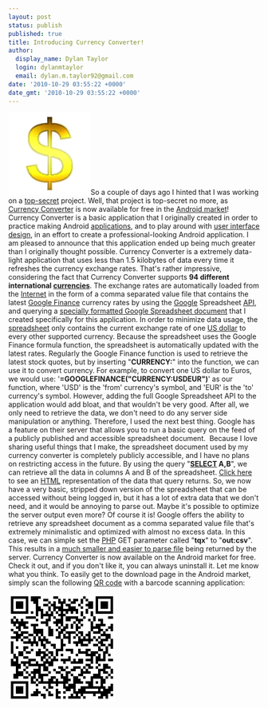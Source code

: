 ```yaml
---
layout: post
status: publish
published: true
title: Introducing Currency Converter!
author:
  display_name: Dylan Taylor
  login: dylanmtaylor
  email: dylan.m.taylor92@gmail.com
date: '2010-10-29 03:55:22 +0000'
date_gmt: '2010-10-29 03:55:22 +0000'
---
```

<p><a href="/images/blog/2010/10/logo-gold-2.png"><img class="alignleft size-full wp-image-716" title="Currency Converter Logo" src="/images/blog/2010/10/logo-gold-2.png" alt="" width="165" height="165" /></a>So a couple of days ago I hinted that I was working on a <a class="zem_slink" title="Classified information" rel="wikipedia" href="http://en.wikipedia.org/wiki/Classified_information">top-secret</a> project. Well, that project is top-secret no more, as <a class="zem_slink" title="Exchange rate" rel="wikipedia" href="http://en.wikipedia.org/wiki/Exchange_rate">Currency Converter</a> is now available for free in the <a class="zem_slink" title="Android Market" rel="homepage" href="http://www.android.com/market/">Android market</a>! Currency Converter is a basic application that I originally created in order to practice making Android <a class="zem_slink" title="Application software" rel="wikipedia" href="http://en.wikipedia.org/wiki/Application_software">applications</a>, and to play around with <a class="zem_slink" title="User interface design" rel="wikipedia" href="http://en.wikipedia.org/wiki/User_interface_design">user interface design</a>, in an effort to create a professional-looking Android application. I am pleased to announce that this application ended up being much greater than I originally thought possible. Currency Converter is a extremely data-light application that uses less than 1.5 kilobytes of data every time it refreshes the currency exchange rates. That's rather impressive, considering the fact that Currency Converter supports <strong>94 different international <a class="zem_slink" title="Currency" rel="wikipedia" href="http://en.wikipedia.org/wiki/Currency">currencies</a></strong>. The exchange rates are automatically loaded from the <a class="zem_slink" title="Internet" rel="wikipedia" href="http://en.wikipedia.org/wiki/Internet">Internet</a> in the form of a comma separated value file that contains the latest <a class="zem_slink" title="Google Finance" rel="wikipedia" href="http://en.wikipedia.org/wiki/Google_Finance">Google Finance</a> currency rates by using the <a class="zem_slink" title="Google" rel="homepage" href="http://google.com">Google</a> Spreadsheet <a class="zem_slink" title="Application programming interface" rel="wikipedia" href="http://en.wikipedia.org/wiki/Application_programming_interface">API</a>, and querying a <a href="https://spreadsheets.google.com/ccc?key=0Aj41QC-LDaHudEFWdk9CTTBLVGQ1ZWlXWmdGRW1fWkE&amp;hl=en">specially formatted Google Spreadsheet document</a> that I created specifically for this application. In order to minimize data usage, the <a class="zem_slink" title="Spreadsheet" rel="wikipedia" href="http://en.wikipedia.org/wiki/Spreadsheet">spreadsheet</a> only contains the current exchange rate of one <a class="zem_slink" title="U.S. Dollar (USD)" rel="wikinvest" href="http://www.wikinvest.com/concept/U.S._Dollar_%28USD%29">US dollar</a> to every other supported currency. Because the spreadsheet uses the Google Finance formula function, the spreadsheet is automatically updated with the latest rates. Regularly the Google Finance function is used to retrieve the latest stock quotes, but by inserting "<strong>CURRENCY:</strong>" into the function, we can use it to convert currency. For example, to convert one US dollar to Euros, we would use: '<strong>=GOOGLEFINANCE("CURRENCY:USDEUR")</strong>' as our function, where 'USD' is the 'from' currency's symbol, and 'EUR' is the 'to' currency's symbol. However, adding the full Google Spreadsheet API to the application would add bloat, and that wouldn't be very good. After all, we only need to retrieve the data, we don't need to do any server side manipulation or anything. Therefore, I used the next best thing. Google has a feature on their server that allows you to run a basic query on the feed of a publicly published and accessible spreadsheet document.  Because I love sharing useful things that I make, the spreadsheet document used by my currency converter is completely publicly accessible, and I have no plans on restricting access in the future. By using the query "<strong><a class="zem_slink" title="Select (SQL)" rel="wikipedia" href="http://en.wikipedia.org/wiki/Select_%28SQL%29">SELECT</a> A,B</strong>", we can retrieve all the data in columns A and B of the spreadsheet. <a href="http://spreadsheets.google.com/tq?tqx=out:html&amp;tq=select%20A,B&amp;key=0Aj41QC-LDaHudEFWdk9CTTBLVGQ1ZWlXWmdGRW1fWkE">Click here</a> to see an <a class="zem_slink" title="HTML" rel="wikipedia" href="http://en.wikipedia.org/wiki/HTML">HTML</a> representation of the data that query returns. So, we now have a very basic, stripped down version of the spreadsheet that can be accessed without being logged in, but it has a lot of extra data that we don't need, and it would be annoying to parse out. Maybe it's possible to optimize the server output even more? Of course it is! Google offers the ability to retrieve any spreadsheet document as a comma separated value file that's extremely minimalistic and optimized with almost no excess data. In this case, we can simple set the <a class="zem_slink" title="PHP" rel="wikipedia" href="http://en.wikipedia.org/wiki/PHP">PHP</a> GET parameter called "<strong>tqx</strong>" to "<strong>out:csv</strong>". This results in a <a href="http://www.google.com/url?q=http%3A%2F%2Fspreadsheets.google.com%2Ftq%3Ftqx%3Dout%3Acsv%26tq%3Dselect%2520A%2CB%26key%3D0Aj41QC-LDaHudEFWdk9CTTBLVGQ1ZWlXWmdGRW1fWkE">much smaller and easier to parse file</a> being returned by the server. Currency Converter is now available on the Android market for free. Check it out, and if you don't like it, you can always uninstall it. Let me know what you think. To easily get to the download page in the Android market, simply scan the following <a class="zem_slink" title="QR code" rel="homepage" href="http://www.fastcompany.com/1585822/business-card-just-scan-my-qr-code">QR code</a><span class="zem_slink"> with a barcode scanning application</span>:</p>
<p><a href="http://market.android.com/details?id=com.dylantaylor.currconv"><img class="alignleft size-full wp-image-723" title="Currency Converter QR Code (Small)" src="/images/blog/2010/10/qrcode1.png" alt="" width="215" height="215" /></a></p>
